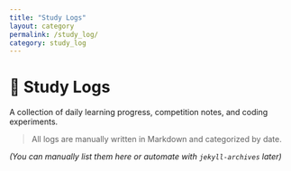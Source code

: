 ```yaml
---
title: "Study Logs"
layout: category
permalink: /study_log/
category: study_log
---
```


# 🧠 Study Logs

A collection of daily learning progress, competition notes, and coding experiments.

> All logs are manually written in Markdown and categorized by date.

_(You can manually list them here or automate with `jekyll-archives` later)_
